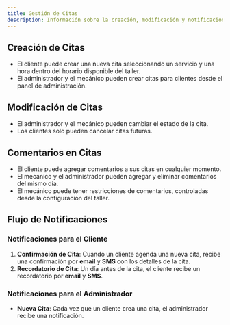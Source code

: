 ```yaml
---
title: Gestión de Citas
description: Información sobre la creación, modificación y notificaciones de citas.
---
```


## Creación de Citas
- El cliente puede crear una nueva cita seleccionando un servicio y una hora dentro del horario disponible del taller.
- El administrador y el mecánico pueden crear citas para clientes desde el panel de administración.

## Modificación de Citas
- El administrador y el mecánico pueden cambiar el estado de la cita.
- Los clientes solo pueden cancelar citas futuras.

## Comentarios en Citas
- El cliente puede agregar comentarios a sus citas en cualquier momento.
- El mecánico y el administrador pueden agregar y eliminar comentarios del mismo día.
- El mecánico puede tener restricciones de comentarios, controladas desde la configuración del taller.

## Flujo de Notificaciones

### Notificaciones para el Cliente
1. **Confirmación de Cita**: Cuando un cliente agenda una nueva cita, recibe una confirmación por **email** y **SMS** con los detalles de la cita.
2. **Recordatorio de Cita**: Un día antes de la cita, el cliente recibe un recordatorio por **email** y **SMS**.

### Notificaciones para el Administrador
- **Nueva Cita**: Cada vez que un cliente crea una cita, el administrador recibe una notificación.
